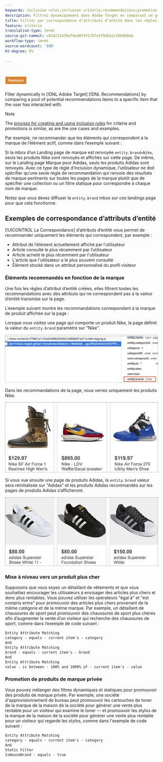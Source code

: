 ```yaml
---
keywords: inclusion rules;inclusion criteria;recommendations;promotion;promotions;dynamic filtering;dynamic;entity attribute matching
description: Filtrez dynamiquement dans Adobe Target en comparant un groupe d’éléments de recommandations potentiels à un élément spécifique avec lequel l’utilisateur a interagi.
title: Filtrer par correspondance d’attributs d’entité dans les règles d’inclusion dynamique dans Adobe Target Recommendations
feature: criteria
translation-type: tm+mt
source-git-commit: c814215476ef6e40f4f175fe3f9dbb2c26b966eb
workflow-type: tm+mt
source-wordcount: '500'
ht-degree: 0%

---
```



# ![Correspondance d&#39;attribut d&#39;entité PREMIUM](/help/assets/premium.png)

Filter dynamically in [!DNL Adobe Target] [!DNL Recommendations] by comparing a pool of potential recommendations items to a specific item that the user has interacted with.

>[!NOTE]
>
>The [process for creating and using inclusion rules](/help/c-recommendations/c-algorithms/use-dynamic-and-static-inclusion-rules.md) for criteria and promotions is similar, as are the use cases and examples.

Par exemple, ne recommander que les éléments qui correspondent à la marque de l’élément actif, comme dans l’exemple suivant :

Si la mbox d’un Landing page de marque est renvoyée `entity.brand=Nike`, seuls les produits Nike sont renvoyés et affichés sur cette page. De même, sur le Landing page Marque pour Adidas, seuls les produits Adidas sont renvoyés. Avec ce type de règle d’inclusion dynamique, l’utilisateur ne doit spécifier qu’une seule règle de recommandation qui renvoie des résultats de marque pertinents sur toutes les pages de la marque plutôt que de spécifier une collection ou un filtre statique pour correspondre à chaque nom de marque.

Notez que vous devez diffuser la `entity.brand` mbox sur ces landings page pour que cela fonctionne.

## Exemples de correspondance d’attributs d’entité

[!UICONTROL La Correspondance] d’attributs d’entité vous permet de recommander uniquement les éléments qui correspondent, par exemple :

* Attribut de l’élément actuellement affiché par l’utilisateur
* Article consulté le plus récemment par l’utilisateur
* Article acheté le plus récemment par l&#39;utilisateur
* L&#39;article que l&#39;utilisateur a le plus souvent consulté
* Élément stocké dans un attribut personnalisé du profil visiteur

### Éléments recommandés en fonction de la marque

Une fois les règles d’attribut d’entité créées, elles filtrent toutes les recommandations avec des attributs qui ne correspondent pas à la valeur d’entité transmise sur la page.

L’exemple suivant montre les recommandations correspondant à la marque de produit affichée sur la page :

Lorsque vous visitez une page qui comporte un produit Nike, la page définit la valeur du `entity.brand` paramètre sur &quot;Nike&quot;.

![Exemple d’appel de Cible](/help/c-recommendations/c-algorithms/assets/example-target-call.png)

Dans les recommandations de la page, vous verrez uniquement les produits Nike.

![Recommandations de Nike](/help/c-recommendations/c-algorithms/assets/nike.png)

Si vous vue ensuite une page de produits Adidas, la `entity.brand` valeur sera réinitialisée sur &quot;Adidas&quot; et les produits Adidas recommandés sur les pages de produits Adidas s’afficheront.

![Recommandations supplémentaires](/help/c-recommendations/c-algorithms/assets/adidas.png)

### Mise à niveau vers un produit plus cher

Supposons que vous soyez un détaillant de vêtements et que vous souhaitiez encourager les utilisateurs à envisager des articles plus chers et donc plus rentables. Vous pouvez utiliser les opérateurs &quot;égal à&quot; et &quot;est compris entre&quot; pour promouvoir des articles plus chers provenant de la même catégorie et de la même marque. Par exemple, un détaillant de chaussures de sport peut promouvoir des chaussures de sport plus chères afin d’augmenter la vente d’un visiteur qui recherche des chaussures de sport, comme dans l’exemple de code suivant :

```
Entity Attribute Matching
category - equals - current item's - category 
And 
Entity Attribute Matching
brand - equals - current item's - brand 
And 
Entity Attribute Matching
value - is between - 100% and 1000% of - current item's - value
```

### Promotion de produits de marque privée

Vous pouvez mélanger des filtres dynamiques et statiques pour promouvoir des produits de marque privée. Par exemple, une société d&#39;approvisionnement de bureau peut promouvoir les cartouches de toner de la marque de la maison de la société pour générer une vente plus rentable pour un visiteur qui examine le toner — et promouvoir les stylos de la marque de la maison de la société pour générer une vente plus rentable pour un visiteur qui regarde les stylos, comme dans l&#39;exemple de code suivant :

```
Entity Attribute Matching
category - equals - current item's - category 
And
Static Filter
IsHouseBrand - equals - true
```
